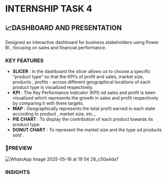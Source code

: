 # INTERNSHIP TASK 4
## 📈DASHBOARD AND PRESENTATION
Designed an interactive dashboard for business stakeholders using Power BI , focusing on sales and financial performance. 

### KEY FEATURES 
- **SLICER** : In the dashboard the slicer allows us to choose a specific “product type” so that the KPI’s of profit and sales, market size, products , profits - across different geographical locations of each product type is visualized respectively.
- **KPI** : The Key Performance Indicator (KPI) od sales and profit is been visualized which represents the growth in sales and profit respectively by comparing it with there targets.
- **MAP** : Geographically represents the total profit earned in each state according to product , market size, etc.,.
- **PIE CHART** : To display the contribution of each product towards its product type.
- **DONUT CHART** : To represent the market size and the type od products sold .

### 📸PREVIEW
![WhatsApp Image 2025-05-16 at 19 54 28_c50a4da7](https://github.com/user-attachments/assets/165e9261-a703-4ec8-b3a7-5430f6b064ed)


### INSIGHTS
